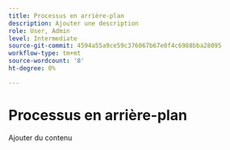 ```yaml
---
title: Processus en arrière-plan
description: Ajouter une description
role: User, Admin
level: Intermediate
source-git-commit: 4594a55a9ce59c376067b67e0f4c6988bba28095
workflow-type: tm+mt
source-wordcount: '8'
ht-degree: 0%

---
```


# Processus en arrière-plan

Ajouter du contenu

